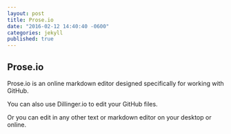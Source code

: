 ```yaml
---
layout: post
title: Prose.io
date: "2016-02-12 14:40:40 -0600"
categories: jekyll
published: true
---
```


## Prose.io

Prose.io is an online markdown editor designed specifically for working with GitHub.

You can also use Dillinger.io to edit your GitHub files.

Or you can edit in any other text or markdown editor on your desktop or online.
